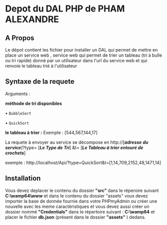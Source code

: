 # Depot du DAL PHP de PHAM ALEXANDRE
## A Propos
Le dépot  contient les  fichier pour installer  un DAL  qui permet de  mettre en place un service web , service web qui  permet de trier un tableau  (tri à bulle ou tri rapide) donné par un utilisateur dans l'url du service web et qui renvoie le tableau trié à l'utilisateur
## Syntaxe de la requete 
Arguments : 



 **méthode de tri  disponibles**



• `BubbleSort`


• `QuickSort`



**le tableau à trier :**
Exemple : [544,567,144,17]


La requete à envoyer  au service se décompose en  http://[***adresse du service***]?type= [***Le Type de Tri***] &t= [***Le Tableau à trier entouré de crochets***] 



exemple : http://localhost/Api/?type=QuickSort&t=[1,14,709,2152,48,1471,14]



## Installation 
Vous devez deplacer le contenu du dossier **"src"** dans le réperoire suivant **C:\wamp64\www** et dans le contenu  du dossier "assets" vous devez importer la base de donnée fournie dans votre PHPmyAdmin ou créer une nouvelle avec les meme caractèristiques  et vous devez aussi créer un dossier nommé **"Credentials"**  dans le répertoire suivant : **C:\wamp64** et placer le fichier **db.json** (présent dans le dossier **"assets"** ) dedans.



